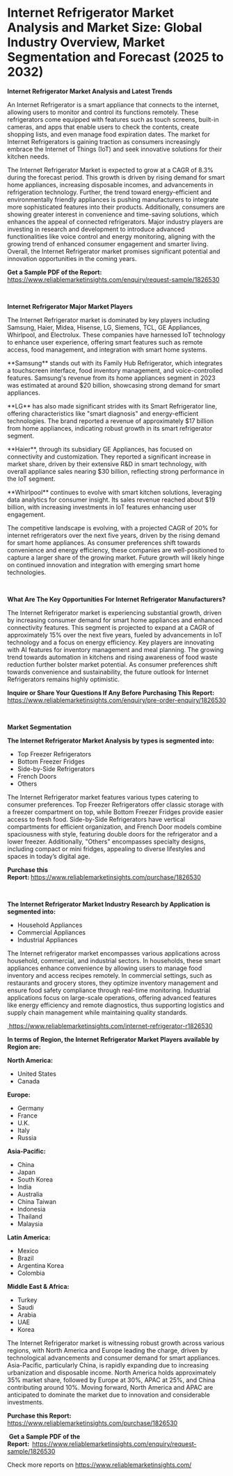 <p><h1>Internet Refrigerator Market Analysis and Market Size: Global Industry Overview, Market Segmentation and Forecast (2025 to 2032)</h1></p><p><strong>Internet Refrigerator Market Analysis and Latest Trends</strong></p>
<p><p>An Internet Refrigerator is a smart appliance that connects to the internet, allowing users to monitor and control its functions remotely. These refrigerators come equipped with features such as touch screens, built-in cameras, and apps that enable users to check the contents, create shopping lists, and even manage food expiration dates. The market for Internet Refrigerators is gaining traction as consumers increasingly embrace the Internet of Things (IoT) and seek innovative solutions for their kitchen needs.</p><p>The Internet Refrigerator Market is expected to grow at a CAGR of 8.3% during the forecast period. This growth is driven by rising demand for smart home appliances, increasing disposable incomes, and advancements in refrigeration technology. Further, the trend toward energy-efficient and environmentally friendly appliances is pushing manufacturers to integrate more sophisticated features into their products. Additionally, consumers are showing greater interest in convenience and time-saving solutions, which enhances the appeal of connected refrigerators. Major industry players are investing in research and development to introduce advanced functionalities like voice control and energy monitoring, aligning with the growing trend of enhanced consumer engagement and smarter living. Overall, the Internet Refrigerator market promises significant potential and innovation opportunities in the coming years.</p></p>
<p><strong>Get a Sample PDF of the Report:&nbsp;</strong> <a href="https://www.reliablemarketinsights.com/enquiry/request-sample/1826530?utm_campaign=2481&utm_medium=2&utm_source=Github&utm_content=ia&utm_term=18022025&utm_id=internet-refrigerator">https://www.reliablemarketinsights.com/enquiry/request-sample/1826530</a></p>
<p>&nbsp;</p>
<p><strong>Internet Refrigerator Major Market Players</strong></p>
<p><p>The Internet Refrigerator market is dominated by key players including Samsung, Haier, Midea, Hisense, LG, Siemens, TCL, GE Appliances, Whirlpool, and Electrolux. These companies have harnessed IoT technology to enhance user experience, offering smart features such as remote access, food management, and integration with smart home systems.</p><p>**Samsung** stands out with its Family Hub Refrigerator, which integrates a touchscreen interface, food inventory management, and voice-controlled features. Samsung's revenue from its home appliances segment in 2023 was estimated at around $20 billion, showcasing strong demand for smart appliances.</p><p>**LG** has also made significant strides with its Smart Refrigerator line, offering characteristics like "smart diagnosis" and energy-efficient technologies. The brand reported a revenue of approximately $17 billion from home appliances, indicating robust growth in its smart refrigerator segment.</p><p>**Haier**, through its subsidiary GE Appliances, has focused on connectivity and customization. They reported a significant increase in market share, driven by their extensive R&D in smart technology, with overall appliance sales nearing $30 billion, reflecting strong performance in the IoT segment.</p><p>**Whirlpool** continues to evolve with smart kitchen solutions, leveraging data analytics for consumer insight. Its sales revenue reached about $19 billion, with increasing investments in IoT features enhancing user engagement.</p><p>The competitive landscape is evolving, with a projected CAGR of 20% for internet refrigerators over the next five years, driven by the rising demand for smart home appliances. As consumer preferences shift towards convenience and energy efficiency, these companies are well-positioned to capture a larger share of the growing market. Future growth will likely hinge on continued innovation and integration with emerging smart home technologies.</p></p>
<p>&nbsp;</p>
<p><strong>What Are The Key Opportunities For Internet Refrigerator Manufacturers?</strong></p>
<p><p>The Internet Refrigerator market is experiencing substantial growth, driven by increasing consumer demand for smart home appliances and enhanced connectivity features. This segment is projected to expand at a CAGR of approximately 15% over the next five years, fueled by advancements in IoT technology and a focus on energy efficiency. Key players are innovating with AI features for inventory management and meal planning. The growing trend towards automation in kitchens and rising awareness of food waste reduction further bolster market potential. As consumer preferences shift towards convenience and sustainability, the future outlook for Internet Refrigerators remains highly optimistic.</p></p>
<p><strong>Inquire or Share Your Questions If Any Before Purchasing This Report:</strong> <a href="https://www.reliablemarketinsights.com/enquiry/pre-order-enquiry/1826530?utm_campaign=2481&utm_medium=2&utm_source=Github&utm_content=ia&utm_term=18022025&utm_id=internet-refrigerator">https://www.reliablemarketinsights.com/enquiry/pre-order-enquiry/1826530</a></p>
<p>&nbsp;</p>
<p><strong>Market Segmentation</strong></p>
<p><strong>The Internet Refrigerator Market Analysis by types is segmented into:</strong></p>
<p><ul><li>Top Freezer Refrigerators</li><li>Bottom Freezer Fridges</li><li>Side-by-Side Refrigerators</li><li>French Doors</li><li>Others</li></ul></p>
<p><p>The Internet Refrigerator market features various types catering to consumer preferences. Top Freezer Refrigerators offer classic storage with a freezer compartment on top, while Bottom Freezer Fridges provide easier access to fresh food. Side-by-Side Refrigerators have vertical compartments for efficient organization, and French Door models combine spaciousness with style, featuring double doors for the refrigerator and a lower freezer. Additionally, "Others" encompasses specialty designs, including compact or mini fridges, appealing to diverse lifestyles and spaces in today’s digital age.</p></p>
<p><strong>Purchase this Report:&nbsp;</strong><a href="https://www.reliablemarketinsights.com/purchase/1826530?utm_campaign=2481&utm_medium=2&utm_source=Github&utm_content=ia&utm_term=18022025&utm_id=internet-refrigerator">https://www.reliablemarketinsights.com/purchase/1826530</a></p>
<p>&nbsp;</p>
<p><strong>The Internet Refrigerator Market Industry Research by Application is segmented into:</strong></p>
<p><ul><li>Household Appliances</li><li>Commercial Appliances</li><li>Industrial Appliances</li></ul></p>
<p><p>The Internet refrigerator market encompasses various applications across household, commercial, and industrial sectors. In households, these smart appliances enhance convenience by allowing users to manage food inventory and access recipes remotely. In commercial settings, such as restaurants and grocery stores, they optimize inventory management and ensure food safety compliance through real-time monitoring. Industrial applications focus on large-scale operations, offering advanced features like energy efficiency and remote diagnostics, thus supporting logistics and supply chain management while maintaining quality standards.</p></p>
<p><a href="https://www.reliablemarketinsights.com/internet-refrigerator-r1826530?utm_campaign=2481&utm_medium=2&utm_source=Github&utm_content=ia&utm_term=18022025&utm_id=internet-refrigerator">&nbsp;https://www.reliablemarketinsights.com/internet-refrigerator-r1826530</a></p>
<p><strong>In terms of Region, the Internet Refrigerator Market Players available by Region are:</strong></p>
<p>
    <p> <strong> North America: </strong>
        <ul>
            <li>United States</li>
            <li>Canada</li>
        </ul>
        </p> 
    <p> <strong> Europe: </strong>
        <ul>
            <li>Germany</li>
            <li>France</li>
            <li>U.K.</li>
            <li>Italy</li>
            <li>Russia</li>
        </ul>
        </p> 
    <p> <strong> Asia-Pacific: </strong>
        <ul>
            <li>China</li>
            <li>Japan</li>
            <li>South Korea</li>
            <li>India</li>
            <li>Australia</li>
            <li>China Taiwan</li>
            <li>Indonesia</li>
            <li>Thailand</li>
            <li>Malaysia</li>
        </ul>
        </p> 
    <p> <strong> Latin America: </strong>
        <ul>
            <li>Mexico</li>
            <li>Brazil</li>
            <li>Argentina Korea</li>
            <li>Colombia</li>
        </ul>
        </p> 
    <p> <strong> Middle East & Africa: </strong>
        <ul>
            <li>Turkey</li>
            <li>Saudi</li>
            <li>Arabia</li>
            <li>UAE</li>
            <li>Korea</li>
        </ul>
    </p>
    </p>
<p><p>The Internet Refrigerator market is witnessing robust growth across various regions, with North America and Europe leading the charge, driven by technological advancements and consumer demand for smart appliances. Asia-Pacific, particularly China, is rapidly expanding due to increasing urbanization and disposable income. North America holds approximately 35% market share, followed by Europe at 30%, APAC at 25%, and China contributing around 10%. Moving forward, North America and APAC are anticipated to dominate the market due to innovation and considerable investments.</p></p>
<p><strong>Purchase this Report: </strong><a href="https://www.reliablemarketinsights.com/purchase/1826530?utm_campaign=2481&utm_medium=2&utm_source=Github&utm_content=ia&utm_term=18022025&utm_id=internet-refrigerator">https://www.reliablemarketinsights.com/purchase/1826530</a></p>
<p>&nbsp;<strong>Get a Sample PDF of the Report:&nbsp;&nbsp;</strong><a href="https://www.reliablemarketinsights.com/enquiry/request-sample/1826530?utm_campaign=2481&utm_medium=2&utm_source=Github&utm_content=ia&utm_term=18022025&utm_id=internet-refrigerator">https://www.reliablemarketinsights.com/enquiry/request-sample/1826530</a></p>
<p><strong></strong></p>
<p>Check more reports on <a href="https://www.reliablemarketinsights.com/?utm_campaign=2481&utm_medium=2&utm_source=Github&utm_content=ia&utm_term=18022025&utm_id=internet-refrigerator">https://www.reliablemarketinsights.com/</a></p>